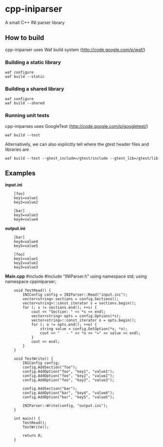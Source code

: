 cpp-iniparser
=============

A small C++ INI parser library

How to build
------------
cpp-iniparser uses Waf build system (http://code.google.com/p/waf/)

### Building a static library ###
    waf configure
    waf build --static

### Building a shared library ###
    waf configure
    waf build --shared

### Running unit tests ###
cpp-iniparses uses GoogleTest (http://code.google.com/p/googletest/)

    waf build --test

Alternatively, we can also explicitly tell where the gtest header files and libraries are
    
    waf build --test --gtest_include=/gtest/include --gtest_lib=/gtest/lib

Examples
--------
__input.ini__

        [foo]
        key1=value1
        key2=value2
        
        [bar]
        key3=value3
        key4=value4

__output.ini__

        [bar]
        key4=value4
        key5=value5

        [foo]
        key1=value1
        key2=value2
        key3=value3

__Main.cpp__
        #include <iostream>
        #include "INIParser.h"
        using namespace std;
        using namespace cppiniparser;
        
        void TestRead() {
            INIConfig config = INIParser::Read("input.ini");
            vector<string> sections = config.Sections();
            vector<string>::const_iterator s = sections.begin();
            for (; s != sections.end(); ++s) {
                cout << "Section: " << *s << endl;
                vector<string> opts = config.Options(*s);
                vector<string>::const_iterator o = opts.begin();
                for (; o != opts.end(); ++o) {
                    string value = config.GetOption(*s, *o);
                    cout << "   - " << *o << "=" << value << endl;
                }
                cout << endl;
            }
        }
        
        void TestWrite() {
            INIConfig config;
            config.AddSection("foo");
            config.AddOption("foo", "key1", "value1");
            config.AddOption("foo", "key2", "value2");
            config.AddOption("foo", "key3", "value3");
        
            config.AddSection("bar");
            config.AddOption("bar", "key4", "value4");
            config.AddOption("bar", "key5", "value5");
        
            INIParser::Write(config, "output.ini");
        }
        
        int main() {
            TestRead();
            TestWrite();
        
            return 0;
        }
